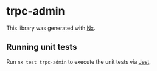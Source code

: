 # trpc-admin

This library was generated with [Nx](https://nx.dev).

## Running unit tests

Run `nx test trpc-admin` to execute the unit tests via [Jest](https://jestjs.io).

